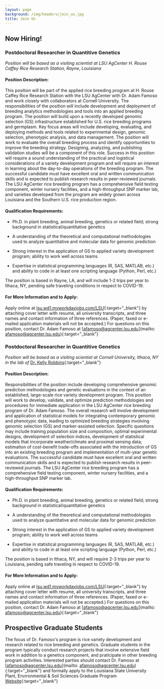 ```yaml
---
layout: page
background: /img/headers/join_us.jpg
title: Join Us
---
```


## Now Hiring!

### Postdoctoral Researcher in Quantitive Genetics
*Position will be based as a visiting scientist at
LSU AgCenter H. Rouse Caffey Rice Research Station, Rayne, Louisiana*

#### Position Description:
This position will be part of the applied rice breeding program 
at H. Rouse Caffey Rice Research Station with the LSU AgCenter with 
Dr. Adam Famoso and work closely with collaborators at Cornell University. 
The responsibilities of the position will include development and deployment 
of breeding analytics methodologies and tools into an applied breeding program. 
The position will build upon a recently developed genomic selection (GS) 
infrastructure established for U.S. rice breeding programs and germplasm. Key 
focus areas will include developing, evaluating, and deploying methods and tools 
related to experimental design, genomic selection, phenotypic analysis, and data 
management. The position will work to evaluate the overall breeding process 
and identify opportunities to improve the breeding strategy. Designing, 
analyzing, and publishing validation studies will be a component of this role. 
Success in this position will require a sound understanding of the practical and 
logistical considerations of a variety development program and will require an 
interest in learning about the day-to-day operations of the breeding program. 
The successful candidate must have excellent oral and written communication 
skills and is expected to publish research results in peer-reviewed journals. 
The LSU AgCenter rice breeding program has a comprehensive field testing 
component, winter nursery facilities, and a high-throughput SNP marker lab, and 
varieties developed from the program are widely grown across Louisiana and the 
Southern U.S. rice production region.

#### Qualification Requirements:
* Ph.D. in plant breeding, animal breeding, genetics or related field; 
strong background in statistical/quantitative genetics

* A understanding of the theoretical and computational methodologies 
used to analyze quantitative and molecular data for genomic prediction

* Strong interest in the application of GS to applied variety development 
program; ability to work well across teams

* Expertise in statistical programming languages 
(R, SAS, MATLAB, etc.) and ability to code in at least one scripting language 
(Python, Perl, etc.)

 The position is based in Rayne, LA, and will include 1-2 trips per year to 
 Ithaca, NY, pending safe traveling conditions in respect to COVID-19.

#### For More Information and to Apply:
Apply online at 
[lsu.wd1.myworkdayjobs.com/LSU](https://lsu.wd1.myworkdayjobs.com/LSU){:target="_blank"}
by attaching cover letter with resume, all university transcripts, 
and three names and contact information of three references. 
(Paper, faxed or e-mailed application materials will not be accepted.) 
For questions on this position, contact Dr. Adam Famoso at 
[afamoso@agcenter.lsu.edu](mailto: afamoso@agcenter.lsu.edu){:target="_blank"}

### Postdoctoral Researcher in Quantitive Genetics
*Position will be based as a visiting scientist at
Cornell University, Ithaca, NY in the lab of*
[Dr. Kelly Robbins](https://blogs.cornell.edu/robbinslab/){:target="_blank"}

#### Position Description:
Responsibilities of the position include developing comprehensive genomic 
prediction methodologies and genetic evaluations in the context of an 
established, large-scale rice variety development program. This position will 
work to develop, validate, and optimize prediction methodologies and procedures 
for immediate application in the LSU AgCenter rice breeding program of 
Dr. Adam Famoso. The overall research will involve development and
application of statistical models for integrating contemporary genomic and 
phenotypic data, leading to optimized breeding strategies involving genomic 
selection (GS) and marker-assisted selection. Specific questions may include 
training population size and composition, optimal experimental designs, 
development of selection indices, development of statistical models that 
incorporate weather/climate and proximal sensing data; estimation of cost-benefit 
trade-offs associated with the introduction of GS into an existing breeding 
program and implementation of multi-year genetic evaluations. The successful 
candidate must have excellent oral and written communication skills and is 
expected to publish research results in peer-reviewed journals. The LSU AgCenter 
rice breeding program has a comprehensive field testing component, winter 
nursery facilities, and a high-throughput SNP marker lab.

#### Qualification Requirements:
* Ph.D. in plant breeding, animal breeding, genetics or related field; 
strong background in statistical/quantitative genetics

* A understanding of the theoretical and computational methodologies 
used to analyze quantitative and molecular data for genomic prediction

* Strong interest in the application of GS to applied variety development 
program; ability to work well across teams

* Expertise in statistical programming languages 
(R, SAS, MATLAB, etc.) and ability to code in at least one scripting language 
(Python, Perl, etc.)

The position is based in Ithaca, NY, and will require 2-3 trips per year
to Louisiana, pending safe traveling in respect to COVID-19.

#### For More Information and to Apply:
Apply online at 
[lsu.wd1.myworkdayjobs.com/LSU](https://lsu.wd1.myworkdayjobs.com/LSU){:target="_blank"}
by attaching cover letter with resume, all university transcripts, 
and three names and contact information of three references. 
(Paper, faxed or e-mailed application materials will not be accepted.) 
For questions on this position, contact Dr. Adam Famoso at 
[afamoso@agcenter.lsu.edu](mailto: afamoso@agcenter.lsu.edu){:target="_blank"}
## Prospective Graduate Students
The focus of Dr. Famoso's program is rice variety development and research 
related to rice breeding and genetics. Graduate students in the program 
typically  conduct research projects that involve extensive field work in 
addition to a genetics component, and praticipate in other breeding program 
activities. Interested parties should contact Dr. Famoso at 
[afamoso@agcenter.lsu.edu](mailto: afamoso@agcenter.lsu.edu){:target="_blank"}
and formally apply to the Louisiana State University Plant,
Environmental & Soil Sciences Graduate Program 
[Website](http://www.lsu.edu/agriculture/spess/grad_info.php){:target="_blank"}



